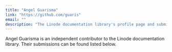 ```yaml
---
title: "Angel Guarisma"
link: "https://github.com/guaris"
email: ""
description: "The Linode documentation library's profile page and submission listing for Angel Guarisma"
---
```


Angel Guarisma is an independent contributor to the Linode documentation library. Their submissions can be found listed below.